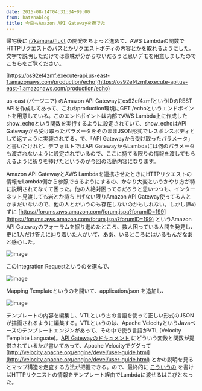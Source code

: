 ```yaml
---
date: 2015-08-14T04:31:34+09:00
from: hatenablog
title: 今日もAmazon API Gatewayを撫でた
---
```

帰宅後に [r7kamura/fluct](https://github.com/r7kamura/fluct) の開発をちょっと進めて、AWS Lambdaの関数でHTTPリクエストのパスとかリクエストボディの内容とかを取れるようにした。文字で説明しただけでは意味が分からないだろうと思いデモを用意しましたのでこちらをご覧ください。

[https://os92ef4zmf.execute-api.us-east-1.amazonaws.com/production/echo](https://os92ef4zmf.execute-api.us-east-1.amazonaws.com/production/echo)

us-east (バージニア) のAmazon API Gatewayにos92ef4zmfというIDのREST APIを作成してあって、これのproduction環境にGET /echoというエンドポイントを用意している。このエンドポイントは内部でAWS Lambda上に作成したshow\_echoという関数を実行するように設定されていて、show\_echoはAPI Gatewayから受け取ったパラメータをそのままJSON形式でレスポンスボディとして返すように実装されてる。で、「API Gatewayから受け取ったパラメータ」と書いたけれど、デフォルトではAPI GatewayからLambdaには何のパラメータも渡されないように設定されているので、ここに持てる限りの情報を渡してもらえるように祈りを捧げたというのが今回の活動内容になります。

Amazon API GatewayとAWS Lambdaを連携させたときにHTTPリクエストの情報をLambda側から参照できるようにするの、かなり大変というかやり方が特に説明されてなくて困った。他の人絶対困ってるだろうと思いつつも、インターネット見渡しても岩とか持ち上げない限りAmazon API Gateway使ってる人とかまだいないので、他の人とかいうのも存在しないのかもしれない。しかし諦めずに [https://forums.aws.amazon.com/forum.jspa?forumID=199](https://forums.aws.amazon.com/forum.jspa?forumID=199) というAmazon API Gatewayのフォーラムを掘り進めたところ、数人困っている人間を発見し、更に1人だけ答えに辿り着いた人がいて、ああ、いるところにはいるもんだなあと感心した。

![image](https://qiita-image-store.s3.amazonaws.com/0/4365/65d9c0c7-0686-c9b9-7670-6feeeb9a97b2.png)

このIntegration Requestというのを選んで、

![image](https://qiita-image-store.s3.amazonaws.com/0/4365/09eaa051-5d90-c624-9e75-ce02120e7cc9.png)

Mapping Templateというのを開いて、application/json を追加し、

![image](https://qiita-image-store.s3.amazonaws.com/0/4365/4279da3a-0d53-68de-058e-f180ee60aaf5.png)

テンプレートの内容を編集し、VTLという古の言語を使って正しい形式のJSONが描画されるように編集する。VTLというのは、Apache VelocityというJavaベースのテンプレートエンジンがあって、その中で使う言語がVTL (Velocity Template Languate)。[API Gatewayのドキュメント](http://docs.aws.amazon.com/ja_jp/apigateway/latest/developerguide/api-gateway-mapping-template-reference.html) にどういう変数と関数が提供されているかが書いてあって、Apache Velocityでググって [http://velocity.apache.org/engine/devel/user-guide.html](http://velocity.apache.org/engine/devel/user-guide.html) とかの説明を見るとマップ構造を走査する方法が把握できる。ので、最終的に [こういうの](https://gist.github.com/r7kamura/c6cc5967f1d08939fed0) を書けばHTTPリクエストの情報をテンプレート経由でLambdaに渡せるはこびとなった。

